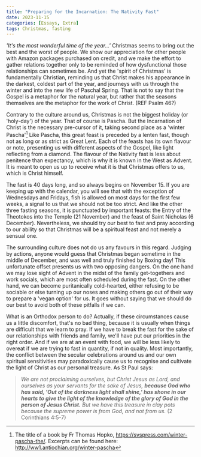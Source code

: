```yaml
---
title: "Preparing for the Incarnation: The Nativity Fast"
date: 2023-11-15
categories: [Essays, Extra]
tags: Christmas, fasting
---
```


*'It's the most wonderful time of the year...'*
Christmas seems to bring out the best and the worst of people.
We show our appreciation for other people with Amazon packages purchased on credit, and we make the effort to gather relations together only to be reminded of how dysfunctional those relationships can sometimes be.
And yet the 'spirit of Christmas' is fundamentally Christian, reminding us that Christ makes his appearance in the darkest, coldest part of the year, and journeys with us through the winter and into the new life of Paschal Spring.
That is not to say that the Gospel is a metaphor for the natural year, but rather that the seasons themselves are the metaphor for the work of Christ. (REF Psalm 46?)

Contrary to the culture around us, Christmas is not the biggest holiday (or 'holy-day') of the year. That of course is Pascha.
But the Incarnation of Christ is the necessary pre-cursor of it, taking second place as a 'winter Pascha'[^winter-pascha]
Like Pascha, this great feast is preceded by a lenten fast, though not as long or as strict as Great Lent.
Each of the feasts has its own flavour or note, presenting us with different aspects of the Gospel, like light reflecting from a diamond.
The flavour of the Nativity fast is less about penitence than expectancy, which is why it is known in the West as Advent.
It is meant to open us up to receive what it is that Christmas offers to us, which is Christ himself.

The fast is 40 days long, and so always begins on November 15.
If you are keeping up with the calendar, you will see that with the exception of Wednesdays and Fridays, fish is allowed on most days for the first few weeks, a signal to us that we should not be too strict.
And like the other three fasting seasons, it is punctuated by important feasts: the Entry of the Theotokos into the Temple (21 November) and the feast of Saint Nicholas (6 December).
Nevertheless, we should try our best to fast and pray according to our ability so that Christmas will be a spiritual feast and not merely a sensual one.

The surrounding culture does not do us any favours in this regard.
Judging by actions, anyone would guess that Christmas began sometime in the middle of December, and was well and truly finished by Boxing day!
This unfortunate offset presents us with two opposing dangers.
On the one hand we may lose sight of Advent in the midst of the family get-togethers and work socials, which are most often scheduled during the fast.
On the other hand, we can become puritanically cold-hearted, either refusing to be sociable or else turning up our noses and making others go out of their way to prepare a 'vegan option' for us.
It goes without saying that we should do our best to avoid both of these pitfalls if we can.

What is an Orthodox person to do?
Actually, if these circumstances cause us a little discomfort, that's no bad thing, because it is usually when things are difficult that we learn to pray.
If we have to break the fast for the sake of our relationships with friends and family, we'll have put our priorities in the right order.
And if we are at an event with food, we will be less likely to overeat if we are trying to fast in quantity, if not in quality.
Most importantly, the conflict between the secular celebrations around us and our own spiritual sensitivities may paradoxically cause us to recognise and cultivate the light of Christ as our personal treasure. As St Paul says:

> *We are not proclaiming ourselves, but Christ Jesus as Lord, and ourselves as your servants for the sake of Jesus, __because God who has said, 'Out of the darkness light shall shine,' has shone in our hearts to give the light of the knowledge of the glory of God in the person of Jesus Christ.__ But we have this treasure in clay pots because the supreme power is from God, and not from us.* (2 Corinthians 4:5-7)

[^winter-pascha]: The title of a book by Fr Thomas Hopko, <https://svspress.com/winter-pascha-the/>. Excerpts can be found here: <http://ww1.antiochian.org/winter-pascha>
